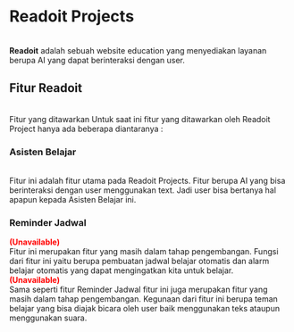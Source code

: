 <h1><b>Readoit Projects</b></h1>
<br>
<b>Readoit</b> adalah sebuah website education yang menyediakan layanan berupa AI yang dapat berinteraksi dengan user.

<h2><b>Fitur Readoit</b></h2>
<br>
Fitur yang ditawarkan Untuk saat ini fitur yang ditawarkan oleh Readoit Project hanya ada beberapa diantaranya : 
<br>
<h3><b>Asisten Belajar</b></h3>
<br>
Fitur ini adalah fitur utama pada Readoit Projects. Fitur berupa AI yang bisa berinteraksi dengan user menggunakan text. Jadi user bisa bertanya hal apapun kepada Asisten Belajar ini. 
<br>
<h3><b>Reminder Jadwal</b></h3><span style="color: red;"><b>(Unavailable)</b></span>
<br>
Fitur ini merupakan fitur yang masih dalam tahap pengembangan. Fungsi dari fitur ini yaitu berupa pembuatan jadwal belajar otomatis dan alarm belajar otomatis yang dapat mengingatkan kita untuk belajar.
<br>
<span style="color: red;"><b>(Unavailable)</b></span>
<br>
Sama seperti fitur Reminder Jadwal fitur ini juga merupakan fitur yang masih dalam tahap pengembangan. Kegunaan dari fitur ini berupa teman belajar yang bisa diajak bicara oleh user baik menggunakan teks ataupun menggunakan suara.
